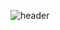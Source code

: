 
![header](https://capsule-render.vercel.app/api?type=soft&height=300&section=header&text=Mihye's%20Github&fontSize=90&fontcolor=8E007E)

<!--
**mihye39/mihye39** is a ✨ _special_ ✨ repository because its `README.md` (this file) appears on your GitHub profile.

Here are some ideas to get you started:

- 🔭 I’m currently working on ...
- 🌱 I’m currently learning ...
- 👯 I’m looking to collaborate on ...
- 🤔 I’m looking for help with ...
- 💬 Ask me about ...
- 📫 How to reach me: ...
- 😄 Pronouns: ...
- ⚡ Fun fact: ...
-->

